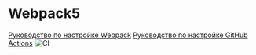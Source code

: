 # Webpack5

[Руководство по настройке Webpack](https://webpack.js.org/guides/)
[Руководство по настройке GitHub Actions](https://docs.github.com/en/actions/quickstart)
![CI](https://github.com/<sonic-wave>/<https://github.com/sonic-wave/ajs-env>/actions/workflows/web.yml/badge.svg)
